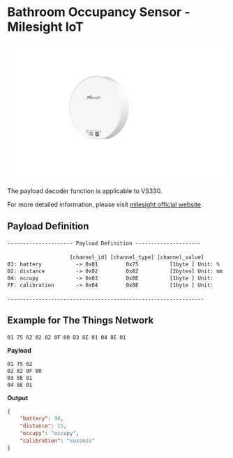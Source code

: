 # Bathroom Occupancy Sensor - Milesight IoT

![VS330](VS330.png)

The payload decoder function is applicable to VS330.

For more detailed information, please visit [milesight official website](https://www.milesight-iot.com).

## Payload Definition

```
--------------------- Payload Definition ---------------------

                    [channel_id] [channel_type] [channel_value]
01: battery           -> 0x01         0x75          [1byte ] Unit: %
02: distance          -> 0x02         0x82          [2bytes] Unit: mm
04: occupy            -> 0x03         0x8E          [1byte ] Unit: 
FF: calibration       -> 0x04         0x8E          [1byte ] Unit:

---------------------------------------------------------------

```

## Example for The Things Network

```
01 75 62 02 82 0F 00 03 8E 01 04 8E 01
```

**Payload**

```
01 75 62 
02 82 0F 00
03 8E 01
04 8E 01
```

**Output**

```json
{
    "battery": 98,
    "distance": 15,
    "occupy": "occupy",
    "calibration": "success"
}
```

